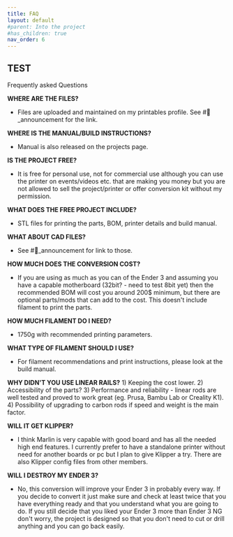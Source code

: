 ```yaml
---
title: FAQ
layout: default
#parent: Into the project
#has_children: true
nav_order: 6
---
```

## TEST
Frequently asked Questions

**WHERE ARE THE FILES?**
- Files are uploaded and maintained on my printables profile. See #📢_announcement for the link.

**WHERE IS THE MANUAL/BUILD INSTRUCTIONS?**
- Manual is also released on the projects page.

**IS THE PROJECT FREE?**
- It is free for personal use, not for commercial use although you can use the printer on events/videos etc. that are making you money but you are not allowed to sell the project/printer or offer conversion kit without my permission.

**WHAT DOES THE FREE PROJECT INCLUDE?**
- STL files for printing the parts, BOM, printer details and build manual.

**WHAT ABOUT CAD FILES?**
- See #📢_announcement for link to those.

**HOW MUCH DOES THE CONVERSION COST?**
- If you are using as much as you can of the Ender 3 and assuming you have a capable motherboard (32bit? - need to test 8bit yet) then the recommended BOM will cost you around 200$ minimum, but there are optional parts/mods that can add to the cost. This doesn't include filament to print the parts.

**HOW MUCH FILAMENT DO I NEED?**
- 1750g with recommended printing parameters.

**WHAT TYPE OF FILAMENT SHOULD I USE?**
- For filament recommendations and print instructions, please look at the build manual.

**WHY DIDN'T YOU USE LINEAR RAILS?**
     1) Keeping the cost lower.
     2) Accessibility of the parts?
     3) Performance and reliability - linear rods are well tested and proved to work great (eg. Prusa, Bambu Lab or Creality K1).
     4) Possibility of upgrading to carbon rods if speed and weight is the main factor.

**WILL IT GET KLIPPER?**
- I think Marlin is very capable with good board and has all the needed high end features. I currently prefer to have a standalone printer without need for another boards or pc but I plan to give Klipper a try. There are also Klipper config files from other members.

**WILL I DESTROY MY ENDER 3?**
- No, this conversion will improve your Ender 3 in probably every way. If you decide to convert it just make sure and check at least twice that you have everything ready and that you understand what you are going to do. If you still decide that you liked your Ender 3 more than Ender 3 NG don't worry, the project is designed so that you don't need to cut or drill anything and you can go back easily.
